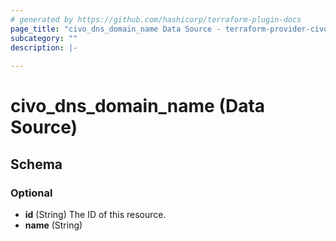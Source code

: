 ```yaml
---
# generated by https://github.com/hashicorp/terraform-plugin-docs
page_title: "civo_dns_domain_name Data Source - terraform-provider-civo"
subcategory: ""
description: |-
  
---
```


# civo_dns_domain_name (Data Source)





<!-- schema generated by tfplugindocs -->
## Schema

### Optional

- **id** (String) The ID of this resource.
- **name** (String)


